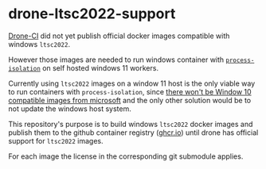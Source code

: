 # drone-ltsc2022-support

[Drone-CI](https://www.drone.io/) did not yet publish official docker images compatible with windows `ltsc2022`.

However those images are needed to run windows container with
[`process-isolation`](https://docs.microsoft.com/de-de/virtualization/windowscontainers/manage-containers/hyperv-container)
on self hosted windows 11 workers.

Currently using `ltsc2022` images on a window 11 host is the only viable way to run containers with `process-isolation`, since
[there won't be Window 10 compatible images from microsoft](https://github.com/microsoft/Windows-Containers/issues/117)
and the only other solution would be to not update the windows host system.

This repository's purpose is to build windows `ltsc2022` docker images
and publish them to the github container registry ([ghcr.io](https://ghcr.io/)) until drone has official support for `ltsc2022` images.

For each image the license in the corresponding git submodule applies.
